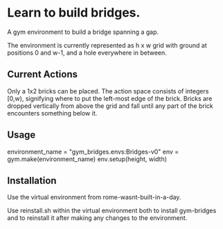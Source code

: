 # Learn to build bridges.

A gym environment to build a bridge spanning a gap.

The environment is currently represented as h x w grid with ground at positions 0 and w-1, and a hole everywhere in between.

## Current Actions

Only a 1x2 bricks can be placed. The action space consists of integers [0,w), signifying where to put the left-most edge of the brick. Bricks are dropped vertically from above the grid and fall until any part of the brick encounters something below it.

## Usage
environment_name = "gym_bridges.envs:Bridges-v0"                                                                                   env = gym.make(environment_name)                                                                                                   env.setup(height, width)

## Installation
Use the virtual environment from rome-wasnt-built-in-a-day.

Use reinstall.sh within the virtual environment both to install gym-bridges and to reinstall it after making any changes to the environment.
